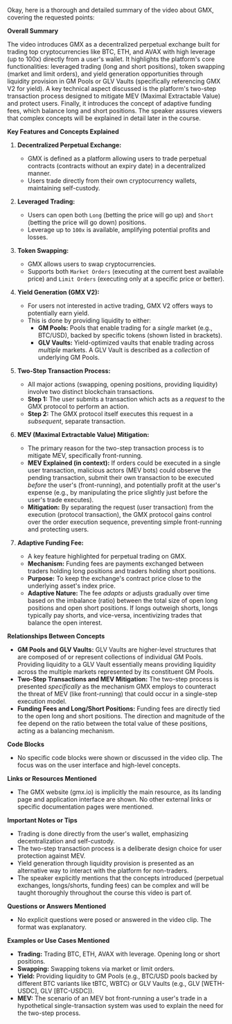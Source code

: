 Okay, here is a thorough and detailed summary of the video about GMX, covering the requested points:

**Overall Summary**

The video introduces GMX as a decentralized perpetual exchange built for trading top cryptocurrencies like BTC, ETH, and AVAX with high leverage (up to 100x) directly from a user's wallet. It highlights the platform's core functionalities: leveraged trading (long and short positions), token swapping (market and limit orders), and yield generation opportunities through liquidity provision in GM Pools or GLV Vaults (specifically referencing GMX V2 for yield). A key technical aspect discussed is the platform's two-step transaction process designed to mitigate MEV (Maximal Extractable Value) and protect users. Finally, it introduces the concept of adaptive funding fees, which balance long and short positions. The speaker assures viewers that complex concepts will be explained in detail later in the course.

**Key Features and Concepts Explained**

1.  **Decentralized Perpetual Exchange:**
    *   GMX is defined as a platform allowing users to trade perpetual contracts (contracts without an expiry date) in a decentralized manner.
    *   Users trade directly from their own cryptocurrency wallets, maintaining self-custody.

2.  **Leveraged Trading:**
    *   Users can open both `Long` (betting the price will go up) and `Short` (betting the price will go down) positions.
    *   Leverage up to `100x` is available, amplifying potential profits and losses.

3.  **Token Swapping:**
    *   GMX allows users to swap cryptocurrencies.
    *   Supports both `Market Orders` (executing at the current best available price) and `Limit Orders` (executing only at a specific price or better).

4.  **Yield Generation (GMX V2):**
    *   For users not interested in active trading, GMX V2 offers ways to potentially earn yield.
    *   This is done by providing liquidity to either:
        *   **GM Pools:** Pools that enable trading for a *single* market (e.g., BTC/USD), backed by specific tokens (shown listed in brackets).
        *   **GLV Vaults:** Yield-optimized vaults that enable trading across *multiple* markets. A GLV Vault is described as a *collection* of underlying GM Pools.

5.  **Two-Step Transaction Process:**
    *   All major actions (swapping, opening positions, providing liquidity) involve two distinct blockchain transactions.
    *   **Step 1:** The user submits a transaction which acts as a *request* to the GMX protocol to perform an action.
    *   **Step 2:** The GMX protocol itself executes this request in a *subsequent*, separate transaction.

6.  **MEV (Maximal Extractable Value) Mitigation:**
    *   The primary reason for the two-step transaction process is to mitigate MEV, specifically front-running.
    *   **MEV Explained (in context):** If orders could be executed in a single user transaction, malicious actors (MEV bots) could observe the pending transaction, submit their own transaction to be executed *before* the user's (front-running), and potentially profit at the user's expense (e.g., by manipulating the price slightly just before the user's trade executes).
    *   **Mitigation:** By separating the request (user transaction) from the execution (protocol transaction), the GMX protocol gains control over the order execution sequence, preventing simple front-running and protecting users.

7.  **Adaptive Funding Fee:**
    *   A key feature highlighted for perpetual trading on GMX.
    *   **Mechanism:** Funding fees are payments exchanged between traders holding long positions and traders holding short positions.
    *   **Purpose:** To keep the exchange's contract price close to the underlying asset's index price.
    *   **Adaptive Nature:** The fee *adapts* or adjusts gradually over time based on the imbalance (ratio) between the total size of open long positions and open short positions. If longs outweigh shorts, longs typically pay shorts, and vice-versa, incentivizing trades that balance the open interest.

**Relationships Between Concepts**

*   **GM Pools and GLV Vaults:** GLV Vaults are higher-level structures that are composed of or represent collections of individual GM Pools. Providing liquidity to a GLV Vault essentially means providing liquidity across the multiple markets represented by its constituent GM Pools.
*   **Two-Step Transactions and MEV Mitigation:** The two-step process is presented *specifically* as the mechanism GMX employs to counteract the threat of MEV (like front-running) that could occur in a single-step execution model.
*   **Funding Fees and Long/Short Positions:** Funding fees are directly tied to the open long and short positions. The direction and magnitude of the fee depend on the ratio between the total value of these positions, acting as a balancing mechanism.

**Code Blocks**

*   No specific code blocks were shown or discussed in the video clip. The focus was on the user interface and high-level concepts.

**Links or Resources Mentioned**

*   The GMX website (gmx.io) is implicitly the main resource, as its landing page and application interface are shown. No other external links or specific documentation pages were mentioned.

**Important Notes or Tips**

*   Trading is done directly from the user's wallet, emphasizing decentralization and self-custody.
*   The two-step transaction process is a deliberate design choice for user protection against MEV.
*   Yield generation through liquidity provision is presented as an alternative way to interact with the platform for non-traders.
*   The speaker explicitly mentions that the concepts introduced (perpetual exchanges, longs/shorts, funding fees) can be complex and will be taught thoroughly throughout the course this video is part of.

**Questions or Answers Mentioned**

*   No explicit questions were posed or answered in the video clip. The format was explanatory.

**Examples or Use Cases Mentioned**

*   **Trading:** Trading BTC, ETH, AVAX with leverage. Opening long or short positions.
*   **Swapping:** Swapping tokens via market or limit orders.
*   **Yield:** Providing liquidity to GM Pools (e.g., BTC/USD pools backed by different BTC variants like tBTC, WBTC) or GLV Vaults (e.g., GLV [WETH-USDC], GLV [BTC-USDC]).
*   **MEV:** The scenario of an MEV bot front-running a user's trade in a hypothetical single-transaction system was used to explain the need for the two-step process.